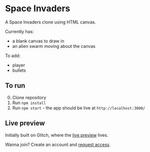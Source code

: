 # Space Invaders

A Space Invaders clone using HTML canvas.

Currently has:
- a blank canvas to draw in
- an alien swarm moving about the canvas

To add:
- player
- bullets

## To run

0. Clone repository
0. Run `npm install`
0. Run `npm start` - the app should be live at `http://localhost:3000/`

## Live preview

Initially built on Glitch, where the [live preview](https://enormous-headlight.glitch.me/) lives.

Wanna join? Create an account and [request access](https://glitch.com/edit/#!/enormous-headlight).
